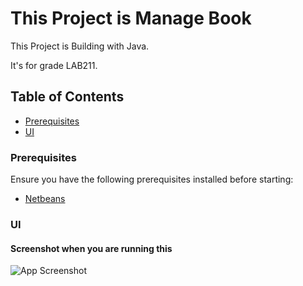 # This Project is Manage Book

This Project is Building with Java.

It's for grade LAB211.
## Table of Contents
  - [Prerequisites](#prerequisites)
  - [UI](#ui)

### Prerequisites
Ensure you have the following prerequisites installed before starting:

- [Netbeans](https://netbeans.apache.org/)

### UI
#### Screenshot when you are running this

![App Screenshot](https://github.com/J1410T/Manage-Book/blob/main/screenshots/Screenshot%202023-11-20%20193736.png?raw=true)
